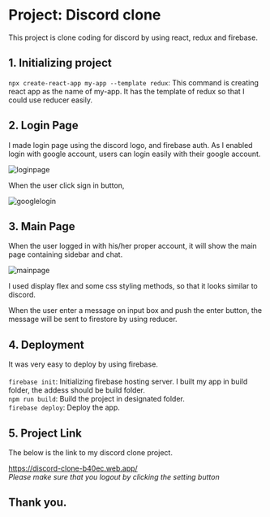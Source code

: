 # Project: Discord clone

This project is clone coding for discord by using react, redux and firebase.

## 1. Initializing project

`npx create-react-app my-app --template redux`: This command is creating react app as the name of my-app. It has the template of redux so that I could use reducer easily.

## 2. Login Page

I made login page using the discord logo, and firebase auth. As I enabled login with google account, users can login easily with their google account.

![loginpage](https://user-images.githubusercontent.com/21342802/96040954-18630780-0e39-11eb-9639-9aabb9c35a50.png)

When the user click sign in button,

![googlelogin](https://user-images.githubusercontent.com/21342802/96041441-d4243700-0e39-11eb-8f64-0854583ccdde.png)

## 3. Main Page

When the user logged in with his/her proper account, it will show the main page containing sidebar and chat.

![mainpage](https://user-images.githubusercontent.com/21342802/96041626-1c435980-0e3a-11eb-9e8d-94fc972cc391.png)

I used display flex and some css styling methods, so that it looks similar to discord. <br />

When the user enter a message on input box and push the enter button, the message will be sent to firestore by using reducer.

## 4. Deployment

It was very easy to deploy by using firebase. <br /><br />
`firebase init`: Initializing firebase hosting server. I built my app in build folder, the addess should be build folder. <br />
`npm run build`: Build the project in designated folder. <br />
`firebase deploy`: Deploy the app.

## 5. Project Link

The below is the link to my discord clone project. <br />

https://discord-clone-b40ec.web.app/ <br />
_Please make sure that you logout by clicking the setting button_

## Thank you.
